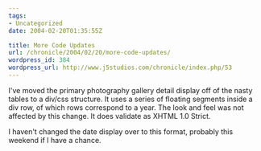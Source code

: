 ```yaml
---
tags:
- Uncategorized
date: 2004-02-20T01:35:55Z

title: More Code Updates
url: /chronicle/2004/02/20/more-code-updates/
wordpress_id: 384
wordpress_url: http://www.j5studios.com/chronicle/index.php/53
---
```


I've moved the primary photography gallery detail display off of the nasty tables to a div/css structure.  It uses a series of floating segments inside a div row, of which rows correspond to a year.  The look and feel was not affected by this change.  It does validate as XHTML 1.0 Strict.


I haven't changed the date display over to this format, probably this weekend if I have a chance.

